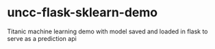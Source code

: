 # uncc-flask-sklearn-demo
Titanic machine learning demo with model saved and loaded in flask to serve as a prediction api 
